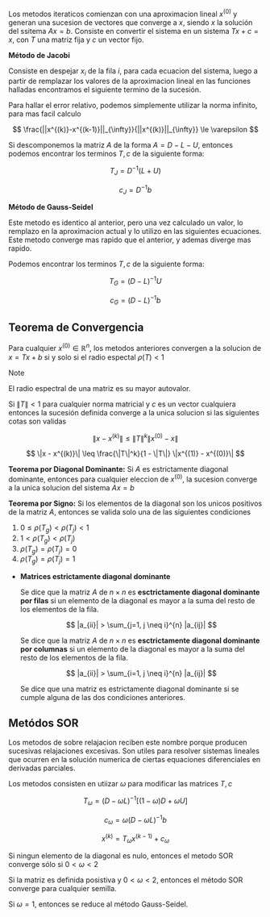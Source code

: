 Los metodos iteraticos comienzan con una aproximacion lineal $x^{(0)}$ y generan una sucesion de vectores que converge a $x$, siendo $x$ la solución del ssitema $Ax = b$. Consiste en convertir el sistema en un sistema $Tx + c = x$, con $T$ una matriz fija y $c$ un vector fijo.

**Método de Jacobi**

Consiste en despejar $x_i$ de la fila $i$, para cada ecuacion del sistema, luego a partir de remplazar los valores de la aproximacion lineal en las funciones halladas encontramos el siguiente termino de la sucesión.

Para hallar el error relativo, podemos simplemente utilizar la norma infinito, para mas facil calculo

$$
\frac{||x^{(k)}-x^{(k-1)}||_{\infty}}{||x^{(k)}||_{\infty}} \le \varepsilon
$$

Si descomponemos la matriz $A$ de la forma $A = D - L - U$, entonces podemos encontrar los terminos $T, c$ de la siguiente forma:

$$
T_J = D^{-1} (L + U)
$$

$$
c_J = D^{-1}b
$$

**Método de Gauss-Seidel**

Este metodo es identico al anterior, pero una vez calculado un valor, lo remplazo en la aproximacion actual y lo utilizo en las siguientes ecuaciones. Este metodo converge mas rapido que el anterior, y ademas diverge mas rapido.

Podemos encontrar los terminos $T, c$ de la siguiente forma:

$$
T_G = (D-L)^{-1} U
$$

$$
c_G = (D-L)^{-1}b
$$

## Teorema de Convergencia

Para cualquier $x^{(0)} \in \mathbb{R}^n$, los metodos anteriores convergen a la solucion de $x = Tx + b$ si y solo si el radio espectal $\rho(T) < 1$

> [!note]
> El radio espectral de una matriz es su mayor autovalor.

Si $\|T\| < 1$ para cualquier norma matricial y $c$ es un vector cualquiera entonces la sucesión definida converge a la unica solucion si las siguientes cotas son validas

$$
\|x - x^{(k)}\| \leq \|T\|^k \|x^{(0)} - x\|
$$

$$
\|x - x^{(k)}\| \leq \frac{\|T\|^k}{1 - \|T\|} \|x^{(1)} - x^{(0)}\|
$$

**Teorema por Diagonal Dominante:** Si $A$ es estrictamente diagonal dominante, entonces para cualquier eleccion de $x^{(0)}$, la sucesion converge a la unica solucion del sistema $Ax = b$

**Teorema por Signo:** Si los elementos de la diagonal son los unicos positivos de la matriz $A$, entonces se valida solo una de las siguientes condiciones

1. $0 \leq \rho(T_g) < \rho(T_j) < 1$
2. $1 < \rho(T_g) < \rho(T_j)$
3. $\rho(T_g) = \rho(T_j) = 0$
4. $\rho(T_g) = \rho(T_j) = 1$

- **Matrices estrictamente diagonal dominante**

	Se dice que la matriz $A$ de $n \times n$ es **esctrictamente diagonal dominante por filas** si un elemento de la diagonal es mayor a la suma del resto de los elementos de la fila.

	$$
    |a_{ii}| > \sum_{j=1, j \neq i}^{n} |a_{ij}|
    $$

	Se dice que la matriz $A$ de $n \times n$ es **esctrictamente diagonal dominante por columnas** si un elemento de la diagonal es mayor a la suma del resto de los elementos de la fila.

	$$
    |a_{ii}| > \sum_{i=1, j \neq i}^{n} |a_{ij}|
    $$

	Se dice que una matriz es estrictamente diagonal dominante si se cumple alguna de las dos condiciones anteriores.

## Metódos SOR

Los metodos de sobre relajacion reciben este nombre porque producen sucesivas relajaciones excesivas. Son utiles para resolver sistemas lineales que ocurren en la solución numerica de ciertas equaciones diferenciales en derivadas parciales.

Los metodos consisten en utiizar $\omega$ para modificar las matrices $T, c$

$$
T_\omega = (D - \omega L)^{-1}[(1-\omega)D + \omega U]
$$

$$
c_\omega =\omega(D - \omega L)^{-1}b
$$

$$
x^{(k)} = T_\omega x^{(k-1)} + c_\omega
$$

Si ningun elemento de la diagonal es nulo, entonces el metodo SOR converge sólo si $0 < \omega < 2$

Si la matriz es definida posistiva y $0 < \omega < 2$, entonces el método SOR converge para cualquier semilla.

Si $\omega = 1$, entonces se reduce al método Gauss-Seidel.
